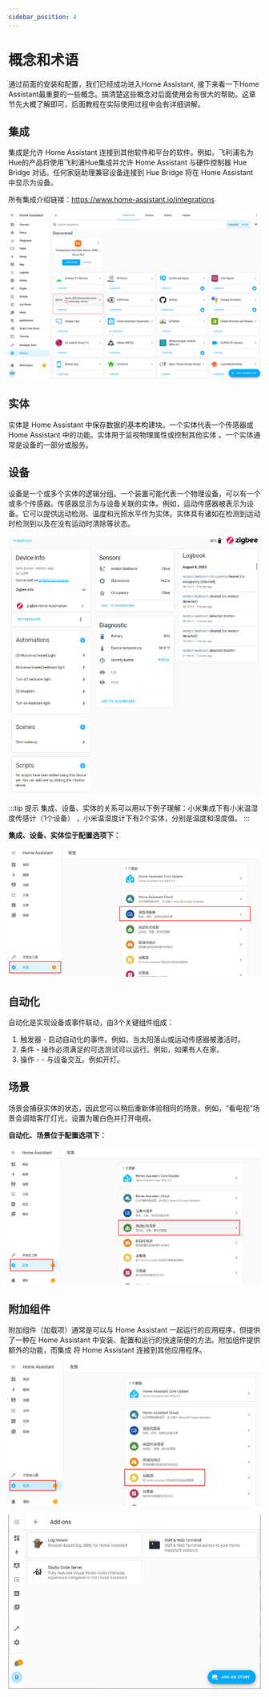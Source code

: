 ```yaml
---
sidebar_position: 4
---
```


# 概念和术语

通过前面的安装和配置，我们已经成功进入Home Assistant, 接下来看一下Home Assistant最重要的一些概念。搞清楚这些概念对后面使用会有很大的帮助。这章节先大概了解即可，后面教程在实际使用过程中会有详细讲解。

## 集成

集成是允许 Home Assistant 连接到其他软件和平台的软件。例如，飞利浦名为Hue的产品将使用飞利浦Hue集成并允许 Home Assistant 与硬件控制器 Hue Bridge 对话。任何家庭助理兼容设备连接到 Hue Bridge 将在 Home Assistant 中显示为设备。

所有集成介绍链接：https://www.home-assistant.io/integrations

![concept](./img/concept/concept1.png)

## 实体

实体是 Home Assistant 中保存数据的基本构建块。一个实体代表一个传感器或 Home Assistant 中的功能。实体用于监视物理属性或控制其他实体
。一个实体通常是设备的一部分或服务。

## 设备

设备是一个或多个实体的逻辑分组。一个装置可能代表一个物理设备，可以有一个或多个传感器。传感器显示为与设备关联的实体。例如，运动传感器被表示为设备。它可以提供运动检测、温度和光照水平作为实体。实体具有诸如在检测到运动时检测到以及在没有运动时清除等状态。

![concept](./img/concept/concept2.png)

:::tip 提示
集成、设备、实体的关系可以用以下例子理解：小米集成下有小米温湿度传感计（1个设备） ，小米温湿度计下有2个实体，分别是温度和湿度值。
:::

**集成、设备、实体位于配置选项下：**

![concept](./img/concept/concept3.png)

## 自动化

自动化是实现设备或事件联动，由3个关键组件组成：

1. 触发器 - 启动自动化的事件。例如，当太阳落山或运动传感器被激活时。
2. 条件 - 操作必须满足的可选测试可以运行。例如，如果有人在家。
3. 操作 - - 与设备交互。例如开灯。

## 场景

场景会捕获实体的状态，因此您可以稍后重新体验相同的场景。例如，“看电视”场景会调暗客厅灯光，设置为暖白色并打开电视。

**自动化、场景位于配置选项下：**

![concept](./img/concept/concept4.png)

## 附加组件

附加组件（加载项）通常是可以与 Home Assistant 一起运行的应用程序，但提供了一种在 Home Assistant 中安装、配置和运行的快速简便的方法。附加组件提供额外的功能，而集成
将 Home Assistant 连接到其他应用程序。

![concept](./img/concept/concept5.png)

![concept](./img/concept/concept6.png)
